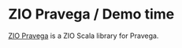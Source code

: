 # ZIO Pravega / Demo time

[ZIO Pravega](https://github.com/cheleb/zio-pravega/) is a ZIO Scala library for Pravega.


